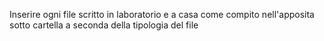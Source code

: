 Inserire ogni file scritto in laboratorio e a casa come compito nell'apposita sotto cartella a seconda della tipologia del file
